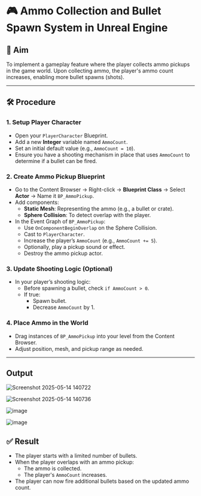 # 🎮 Ammo Collection and Bullet Spawn System in Unreal Engine

## 🎯 Aim
To implement a gameplay feature where the player collects ammo pickups in the game world. Upon collecting ammo, the player's ammo count increases, enabling more bullet spawns (shots).

---

## 🛠️ Procedure

### 1. Setup Player Character

- Open your `PlayerCharacter` Blueprint.
- Add a new **Integer** variable named `AmmoCount`.
- Set an initial default value (e.g., `AmmoCount = 10`).
- Ensure you have a shooting mechanism in place that uses `AmmoCount` to determine if a bullet can be fired.

### 2. Create Ammo Pickup Blueprint

- Go to the Content Browser → Right-click → **Blueprint Class** → Select **Actor** → Name it `BP_AmmoPickup`.
- Add components:
  - **Static Mesh**: Representing the ammo (e.g., a bullet or crate).
  - **Sphere Collision**: To detect overlap with the player.
- In the Event Graph of `BP_AmmoPickup`:
  - Use `OnComponentBeginOverlap` on the Sphere Collision.
  - Cast to `PlayerCharacter`.
  - Increase the player’s `AmmoCount` (e.g., `AmmoCount += 5`).
  - Optionally, play a pickup sound or effect.
  - Destroy the ammo pickup actor.

### 3. Update Shooting Logic (Optional)

- In your player’s shooting logic:
  - Before spawning a bullet, check `if AmmoCount > 0`.
  - If true:
    - Spawn bullet.
    - Decrease `AmmoCount` by 1.

### 4. Place Ammo in the World

- Drag instances of `BP_AmmoPickup` into your level from the Content Browser.
- Adjust position, mesh, and pickup range as needed.

---

## Output

![Screenshot 2025-05-14 140722](https://github.com/user-attachments/assets/ad7eefea-575c-44ae-9eca-6e9a623a8ef4)

![Screenshot 2025-05-14 140736](https://github.com/user-attachments/assets/e82640a3-06c3-48e0-9abd-11a2e60640ba)


![image](https://github.com/user-attachments/assets/ca2adaf2-d5b2-42fc-a40e-a81d6d69d965)

![image](https://github.com/user-attachments/assets/e28cfc27-f127-40cf-94ba-e95d5fa1901f)


## ✅ Result

- The player starts with a limited number of bullets.
- When the player overlaps with an ammo pickup:
  - The ammo is collected.
  - The player's `AmmoCount` increases.
- The player can now fire additional bullets based on the updated ammo count.
